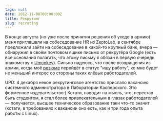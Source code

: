 ```yaml
---
tags: null
date: 2012-11-08T00:00:00Z
title: Рекрутинг
slug: recruting
---
```


В конце августа (но уже после принятия решения об уходе в армию) меня приглашали на собеседование HR из ZeptoLab, в сентябре предложили зайти на собеседование в какой-то крупный банк, вчера — обнаружил в своём почтовом ящике письмо от рекрутёра Google (есть все основания полагать, что этому письму я обязан в первую очередь знакомству с [Umonkey](https://umonkey.net/)). Сильно надеюсь, что после возвращения из армии, когда моё [резюме](https://terrty.net/cv/) перейдёт в статус "ищу работу", ко мне будет не меньший интерес со стороны таких клёвых работодателей.

UPD: 4 декабря некое рекрутинговое агентство прислало вакансию системного администратора в Лаборатории Касперского. Это форменное издевательство:) Кстати, наводит на мысль, что, перестав быть студентом, я стал более привлекательным в глазах работодателей — получается, высшее техническое образование таки что-то значит (кстати, в требованиях к вакансии оно есть, как и три года опыта работы с Linux).

<!--more-->
